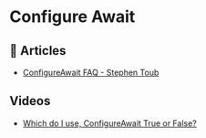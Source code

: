 # Configure Await

## 📝 Articles

- [ConfigureAwait FAQ - Stephen Toub](https://devblogs.microsoft.com/dotnet/configureawait-faq/)

## Videos
- [Which do I use, ConfigureAwait True or False?](https://www.youtube.com/watch?v=F9_8MJbsnzg)
